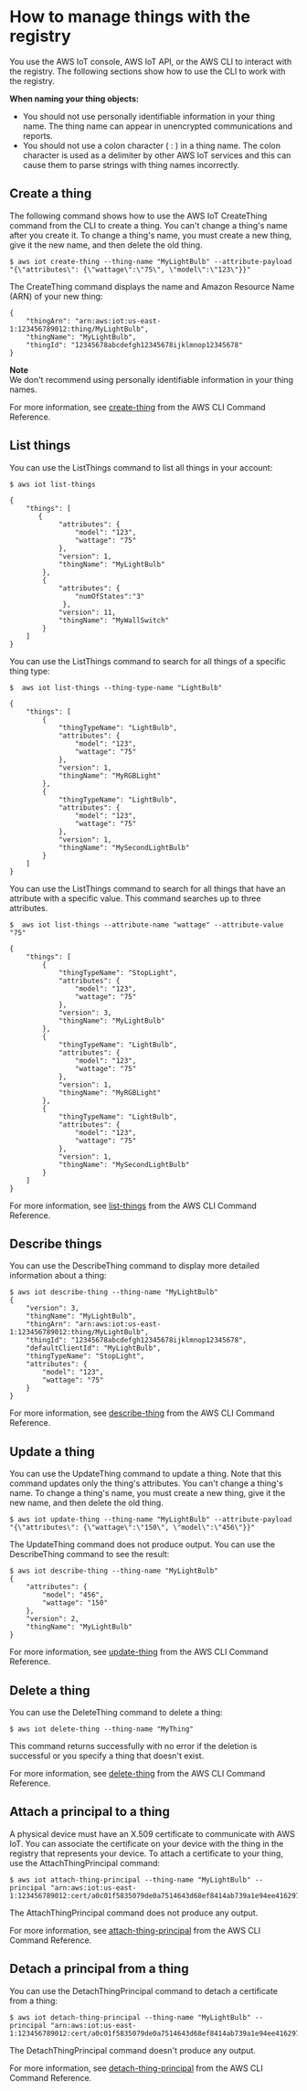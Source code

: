 # How to manage things with the registry<a name="thing-registry"></a>

You use the AWS IoT console, AWS IoT API, or the AWS CLI to interact with the registry\. The following sections show how to use the CLI to work with the registry\.

**When naming your thing objects:**
+ You should not use personally identifiable information in your thing name\. The thing name can appear in unencrypted communications and reports\. 
+  You should not use a colon character \( : \) in a thing name\. The colon character is used as a delimiter by other AWS IoT services and this can cause them to parse strings with thing names incorrectly\. 

## Create a thing<a name="create-thing"></a>

The following command shows how to use the AWS IoT CreateThing command from the CLI to create a thing\. You can't change a thing's name after you create it\. To change a thing's name, you must create a new thing, give it the new name, and then delete the old thing\. 

```
$ aws iot create-thing --thing-name "MyLightBulb" --attribute-payload "{\"attributes\": {\"wattage\":\"75\", \"model\":\"123\"}}"
```

The CreateThing command displays the name and Amazon Resource Name \(ARN\) of your new thing:

```
{
    "thingArn": "arn:aws:iot:us-east-1:123456789012:thing/MyLightBulb",
    "thingName": "MyLightBulb",
    "thingId": "12345678abcdefgh12345678ijklmnop12345678"
}
```

**Note**  
We don't recommend using personally identifiable information in your thing names\.

For more information, see [create\-thing](https://docs.aws.amazon.com/cli/latest/reference/iot/create-thing.html) from the AWS CLI Command Reference\.

## List things<a name="list-things"></a>

You can use the ListThings command to list all things in your account:

```
$ aws iot list-things
```

```
{
    "things": [
       {
            "attributes": {
                "model": "123",
                "wattage": "75"
            },
            "version": 1,
            "thingName": "MyLightBulb"
        },
        {
            "attributes": {
                "numOfStates":"3"
             },
            "version": 11,
            "thingName": "MyWallSwitch"
        }
    ]
}
```

You can use the ListThings command to search for all things of a specific thing type:

```
$  aws iot list-things --thing-type-name "LightBulb"
```

```
{
    "things": [
        {
            "thingTypeName": "LightBulb",
            "attributes": {
                "model": "123",
                "wattage": "75"
            },
            "version": 1,
            "thingName": "MyRGBLight"
        },
        {
            "thingTypeName": "LightBulb",
            "attributes": {
                "model": "123",
                "wattage": "75"
            },
            "version": 1,
            "thingName": "MySecondLightBulb"
        }
    ]
}
```

You can use the ListThings command to search for all things that have an attribute with a specific value\. This command searches up to three attributes\. 

```
$  aws iot list-things --attribute-name "wattage" --attribute-value "75"
```

```
{
    "things": [
        {
            "thingTypeName": "StopLight",
            "attributes": {
                "model": "123",
                "wattage": "75"
            },
            "version": 3,
            "thingName": "MyLightBulb"
        },
        {
            "thingTypeName": "LightBulb",
            "attributes": {
                "model": "123",
                "wattage": "75"
            },
            "version": 1,
            "thingName": "MyRGBLight"
        },
        {
            "thingTypeName": "LightBulb",
            "attributes": {
                "model": "123",
                "wattage": "75"
            },
            "version": 1,
            "thingName": "MySecondLightBulb"
        }
    ]
}
```

For more information, see [list\-things](https://docs.aws.amazon.com/cli/latest/reference/iot/list-things.html) from the AWS CLI Command Reference\.

## Describe things<a name="search-things"></a>

You can use the DescribeThing command to display more detailed information about a thing:

```
$ aws iot describe-thing --thing-name "MyLightBulb"
{
    "version": 3,
    "thingName": "MyLightBulb",
    "thingArn": "arn:aws:iot:us-east-1:123456789012:thing/MyLightBulb",
    "thingId": "12345678abcdefgh12345678ijklmnop12345678",
    "defaultClientId": "MyLightBulb",
    "thingTypeName": "StopLight",
    "attributes": {
        "model": "123",
        "wattage": "75"
    }
}
```

For more information, see [describe\-thing](https://docs.aws.amazon.com/cli/latest/reference/iot/describe-thing.html) from the AWS CLI Command Reference\.

## Update a thing<a name="update-thing"></a>

You can use the UpdateThing command to update a thing\. Note that this command updates only the thing's attributes\. You can't change a thing's name\. To change a thing's name, you must create a new thing, give it the new name, and then delete the old thing\.

```
$ aws iot update-thing --thing-name "MyLightBulb" --attribute-payload "{\"attributes\": {\"wattage\":\"150\", \"model\":\"456\"}}"
```

The UpdateThing command does not produce output\. You can use the DescribeThing command to see the result:

```
$ aws iot describe-thing --thing-name "MyLightBulb"
{
    "attributes": {
        "model": "456",
        "wattage": "150"
    },
    "version": 2,
    "thingName": "MyLightBulb"
}
```

For more information, see [update\-thing](https://docs.aws.amazon.com/cli/latest/reference/iot/update-thing.html) from the AWS CLI Command Reference\.

## Delete a thing<a name="delete-thing"></a>

You can use the DeleteThing command to delete a thing:

```
$ aws iot delete-thing --thing-name "MyThing"
```

This command returns successfully with no error if the deletion is successful or you specify a thing that doesn't exist\.

For more information, see [delete\-thing](https://docs.aws.amazon.com/cli/latest/reference/iot/delete-thing.html) from the AWS CLI Command Reference\.

## Attach a principal to a thing<a name="attach-thing-principal"></a>

A physical device must have an X\.509 certificate to communicate with AWS IoT\. You can associate the certificate on your device with the thing in the registry that represents your device\. To attach a certificate to your thing, use the AttachThingPrincipal command:

```
$ aws iot attach-thing-principal --thing-name "MyLightBulb" --principal "arn:aws:iot:us-east-1:123456789012:cert/a0c01f5835079de0a7514643d68ef8414ab739a1e94ee4162977b02b12842847"
```

The AttachThingPrincipal command does not produce any output\.

For more information, see [attach\-thing\-principal](https://docs.aws.amazon.com/cli/latest/reference/iot/attach-thing-principal.html) from the AWS CLI Command Reference\.

## Detach a principal from a thing<a name="detach-thing-principal"></a>

You can use the DetachThingPrincipal command to detach a certificate from a thing:

```
$ aws iot detach-thing-principal --thing-name "MyLightBulb" --principal "arn:aws:iot:us-east-1:123456789012:cert/a0c01f5835079de0a7514643d68ef8414ab739a1e94ee4162977b02b12842847"
```

The DetachThingPrincipal command doesn't produce any output\.

For more information, see [detach\-thing\-principal](https://docs.aws.amazon.com/cli/latest/reference/iot/detach-thing-principal.html) from the AWS CLI Command Reference\.